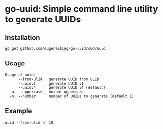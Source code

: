# go-uuid: Simple command line utility to generate UUIDs

## Installation

    go get github.com/eugeneching/go-uuid/cmd/uuid

## Usage

    Usage of uuid:
          --from-ulid   generate UUID from ULID
          --uuidv1      generate UUID v1
          --uuidv4      generate UUID v4 (default)
      -u, --uppercase   output uppercase
      -n, --number      number of UUIDs to generate (default 1)

## Example

    uuid --from-ulid -n 10
